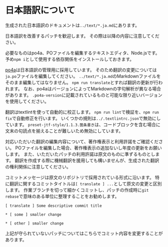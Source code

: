 # 日本語訳について

生成された日本語訳のドキュメントは`../text/*.ja.md`にあります。

日本語訳を改善するパッチを歓迎します。
その際は以降の内容に注意してください。

必要なものはpo4a、POファイルを編集するテキストエディタ、Node.jsです。
予め`npm i`として使用する依存関係をインストールしておきます。

[po4a][]は日本語訳の管理用に採用しています。
そのため翻訳の変更については`ja.po`ファイルを編集してください。
`../text/*.ja.md`のMarkdownファイルをそのまま編集してはなりません。
`npm run translate`とすれば翻訳の更新が行われます。
なお、po4aはバージョンによってMarkdownの字句解析が異なる場合があります。
`.po4a-version`に記載されているものと可能な限り近いバージョンを使用してください。

[po4a]: https://po4a.org/

翻訳はtextlintを使って自動的に校正します。
`npm run lint`で検証を、`npm run fix`で自動修正を行います。
いくつかの規則は`../.textlintrc.json`で無効にしています。
`preset-jtf-style/1.1.3.箇条書き`は、コードブロックを含む場合に文末の句読点を揃えることが難しいため無効にしています。

対応いただいた翻訳の編集内容について、著作権表示と利用許諾をご確認ください。
POファイルを編集した場合、著作権表示の追加ないし年度の更新をお願いします。
また、いただいたパッチの利用許諾は原文のものに準ずるものとします。
翻訳を作成する際に機械翻訳を援用しても構いませんが、生成された翻訳の権利関係に注意してください。

コミットメッセージは原文のリポジトリで採用されている形式に沿います。
特に翻訳に関するコミットタイトルは`[ translate ] ...`として原文の変更と区別します。
作業ブランチを切って細かくコミットし、パッチの作成時に`git rebase`で意味のある単位に整理することをお勧めします。

```text
[ translate ] Some descriptive commit title

* [ some ] smaller change

* [ other ] smaller change
```

上記が守られていないパッチについてはこちらでコミット内容を変更することがあります。
